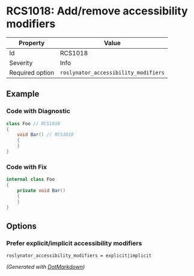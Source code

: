 # RCS1018: Add/remove accessibility modifiers

| Property        | Value                                |
| --------------- | ------------------------------------ |
| Id              | RCS1018                              |
| Severity        | Info                                 |
| Required option | `roslynator_accessibility_modifiers` |

## Example

### Code with Diagnostic

```csharp
class Foo // RCS1018
{
    void Bar() // RCS1018
    {
    }
}
```

### Code with Fix

```csharp
internal class Foo
{
    private void Bar()
    {
    }
}
```

## Options

### Prefer explicit/implicit accessibility modifiers

```editorconfig
roslynator_accessibility_modifiers = explicit|implicit
```


*\(Generated with [DotMarkdown](http://github.com/JosefPihrt/DotMarkdown)\)*